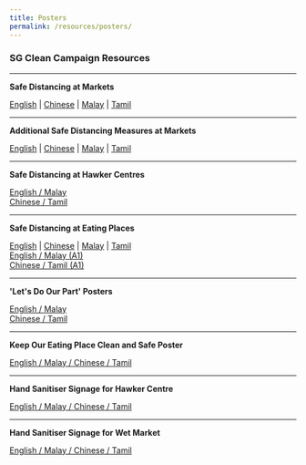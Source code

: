 ```yaml
---
title: Posters
permalink: /resources/posters/
---
```


### SG Clean Campaign Resources

---

**Safe Distancing at Markets** <br>

[English](/files/wet-e.pdf/) | [Chinese](/files/wet-c.pdf/) | [Malay](/files/wet-m.pdf/) | [Tamil](/files/wet-t.pdf/)<br>

---

**Additional Safe Distancing Measures at Markets** <br>

[English](/files/additional-e.pdf/) | [Chinese](/files/additional-c.pdf/) | [Malay](/files/additional-m.pdf/) | [Tamil](/files/additional-t.pdf/)<br>

---

**Safe Distancing at Hawker Centres** <br>

[English / Malay](/files/safe-em-offence.pdf/)<br>
[Chinese / Tamil](/files/safe-ct-offence.pdf/)<br>

---

**Safe Distancing at Eating Places** <br>

[English](/files/safe-e.pdf/) | [Chinese](/files/safe-c.pdf/) | [Malay](/files/safe-m.pdf/) | [Tamil](/files/safe-t.pdf/)<br>
[English / Malay (A1)](/files/safe-a1-em.pdf/)<br>
[Chinese / Tamil (A1)](/files/safe-a1-ct.pdf/)<br>

---

**'Let's Do Our Part' Posters** <br>

[English / Malay](/files/poster-english-malay.pdf/)<br>
[Chinese / Tamil](/files/poster-chinese-tamil.pdf/)<br>

---

**Keep Our Eating Place Clean and Safe Poster** <br>

[English / Malay / Chinese / Tamil](/files/Clean-and-safe.pdf/)<br>

---

**Hand Sanitiser Signage for Hawker Centre** <br>

[English / Malay / Chinese / Tamil](/files/Hand-Sanitiser-Hawker.pdf/)<br>

---

**Hand Sanitiser Signage for Wet Market** <br>

 [English / Malay / Chinese / Tamil](/files/Hand-Sanitiser-Market.pdf/)<br>
 
 
